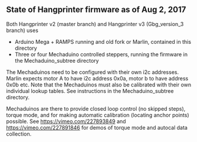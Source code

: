 ## State of Hangprinter firmware as of Aug 2, 2017

Both Hangprinter v2 (master branch) and Hangprinter v3 (Gbg_version_3 branch) uses

 - Arduino Mega + RAMPS running and old fork or Marlin, contained in this directory
 - Three or four Mechaduino controlled steppers, running the firmware in the Mechaduino_subtree directory

The Mechaduinos need to be configured with their own i2c addresses.
Marlin expects motor A to have i2c address 0x0a, motor b to have address 0x0b etc.
Note that the Mechaduinos must also be calibrated with their own individual lookup tables.
See instructions in the Mechaduino_subtree directory.

Mechaduinos are there to provide closed loop control (no skipped steps), torque mode, and for making automatic calibration (locating anchor points) possible.
See https://vimeo.com/227893849 and https://vimeo.com/227891846 for demos of torque mode and autocal data collection.
